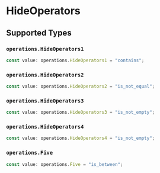 # HideOperators


## Supported Types

### `operations.HideOperators1`

```typescript
const value: operations.HideOperators1 = "contains";
```

### `operations.HideOperators2`

```typescript
const value: operations.HideOperators2 = "is_not_equal";
```

### `operations.HideOperators3`

```typescript
const value: operations.HideOperators3 = "is_not_empty";
```

### `operations.HideOperators4`

```typescript
const value: operations.HideOperators4 = "is_not_empty";
```

### `operations.Five`

```typescript
const value: operations.Five = "is_between";
```

